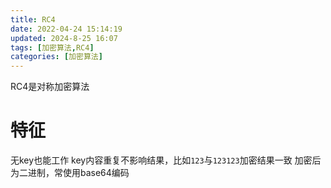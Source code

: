 ```yaml
---
title: RC4
date: 2022-04-24 15:14:19
updated: 2024-8-25 16:07
tags: [加密算法,RC4]
categories: [加密算法]
---
```


RC4是对称加密算法
# 特征
无key也能工作
key内容重复不影响结果，比如`123`与`123123`加密结果一致
加密后为二进制，常使用base64编码